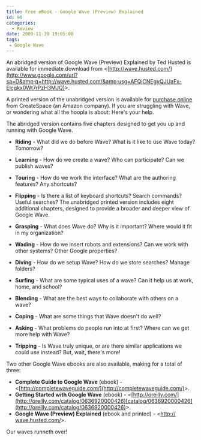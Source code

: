 ```yaml
---
title: Free eBook - Google Wave (Preview) Explained
id: 90
categories:
  - Review
date: 2009-11-30 19:05:00
tags:
 - Google Wave
---
```


An abridged version of Google Wave (Preview) Explained by Ted Husted is available for immediate download from &lt;[http://wave.husted.com/](http://www.google.com/url?sa=D&amp;q=http://wave.husted.com/&amp;usg=AFQjCNEgyQJUaFx-Elcgkx0Wt7rPzH3MJQ)&gt;.

A printed version of the unabridged version is available for [purchase online](https://www.createspace.com/3397265) from CreateSpace (an Amazon company). If you are struggling with Wave, or wondering what all the hoopla is about: Here's your help.

The abridged version contains five chapters designed to get you up and running with Google Wave.

*   <span style="font-weight:bold;">Riding</span> - What did we do before Wave? What is it like to use Wave today? Tomorrow?
*   <span style="font-weight:bold;">Learning</span> - How do we create a wave? Who can participate? Can we publish waves?
*   <span style="font-weight:bold;">Touring</span> - How do we work the interface? What are the authoring features? Any shortcuts?
*   <span style="font-weight:bold;">Flipping</span> - Is there a list of keyboard shortcuts? Search commands? Useful searches?
The unabridged printed version includes eight additional chapters, designed to provide a broader and deeper view of Google Wave.

*   <span style="font-weight:bold;">Grasping</span> - What does Wave do? Why is it important? Where would it fit in my organization?
*   <span style="font-weight:bold;">Wading</span> - How do we insert robots and extensions? Can we work with other systems? Other Google properties?
*   <span style="font-weight:bold;">Diving</span> - How do we setup Wave? How do we store searches? Manage folders?
*   <span style="font-weight:bold;">Surfing</span> - What are some typical uses of a wave? Can it help us at work, home, and school?
*   <span style="font-weight:bold;">Blending</span> - What are the best ways to collaborate with others on a wave?
*   <span style="font-weight:bold;">Coping</span> - What are some things that Wave doesn't do well?
*   <span style="font-weight:bold;">Asking</span> - What problems do people run into at first? Where can we get more help with Wave?
*   <span style="font-weight:bold;">Tripping</span> - Is Wave truly unique, or are there similar applications we could use instead?
But, wait, there's more!

Two other Google Wave ebooks are also available, making for a total of three:

* <span style="font-weight:bold;">Complete Guide to Google Wave</span> (ebook) - &lt;[http://completewaveguide.com/](http://completewaveguide.com/)&gt;.
* <span style="font-weight:bold;">Getting Started with Google Wave</span> (ebook) - &lt;[http://oreilly.com/](http://oreilly.com/catalog/0636920000426)[catalog/0636920000426](http://oreilly.com/catalog/0636920000426)&gt;.
* <span style="font-weight:bold;">Google Wave (Preview) Explained</span> (ebook and printed) - &lt;[http:// wave.husted.com/](http://wave.husted.com/)&gt;.

Our waves runneth over!